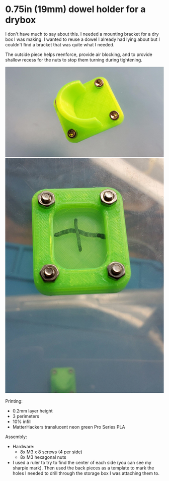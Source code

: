 # 0.75in (19mm) dowel holder for a drybox

I don't have much to say about this. I needed a mounting bracket for a dry box I was making. I wanted to reuse a dowel I already had lying about but I couldn't find a bracket that was quite what I needed.

The outside piece helps reenforce, provide air blocking, and to provide shallow recess for the nuts to stop them turning during tightening.

![inside portion of dowel bracket](images/inside.jpg)
![outside portion of dowel bracket](images/outside.jpg)

Printing:

* 0.2mm layer height
* 3 perimeters
* 10% infill
* MatterHackers translucent neon green Pro Series PLA

Assembly:

* Hardware:
  * 8x M3 x 8 screws (4 per side)
  * 8x M3 hexagonal nuts
* I used a ruler to try to find the center of each side (you can see my sharpie mark). Then used the back pieces as a template to mark the holes I needed to drill through the storage box I was attaching them to.
